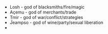 - Losh - god of blacksmiths/fire/magic
- Açemu - god of merchants/trade
- Tmir - god of war/conflict/strategies
- J̌eampso - god of wine/party/sexual liberation
- 